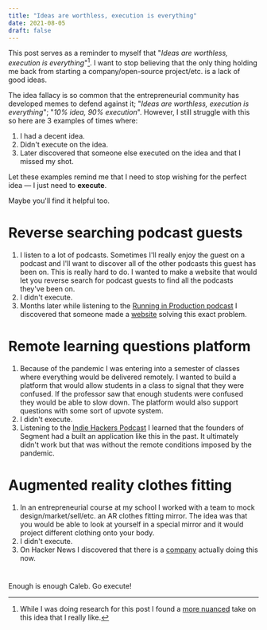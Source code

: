 ```yaml
---
title: "Ideas are worthless, execution is everything"
date: 2021-08-05
draft: false
---
```


This post serves as a reminder to myself that "_Ideas are worthless, execution is everything_"[^1]. I want to stop believing that the only thing holding me back from starting a company/open-source project/etc. is a lack of good ideas.

The idea fallacy is so common that the entrepreneurial community has developed memes to defend against it; "_Ideas are worthless, execution is everything_"; "_10% idea, 90% execution_". However, I still struggle with this so here are 3 examples of times where:

1. I had a decent idea.
2. Didn't execute on the idea.
3. Later discovered that someone else executed on the idea and that I missed my shot.

Let these examples remind me that I need to stop wishing for the perfect idea — I just need to **execute**.

Maybe you'll find it helpful too.

# Reverse searching podcast guests

1. I listen to a lot of podcasts. Sometimes I'll really enjoy the guest on a podcast and I'll want to discover all of the other podcasts this guest has been on. This is really hard to do. I wanted to make a website that would let you reverse search for podcast guests to find all the podcasts they've been on.
2. I didn't execute.
3. Months later while listening to the [Running in Production podcast](https://runninginproduction.com/) I discovered that someone made a [website](https://www.listenaddict.com/) solving this exact problem.

# Remote learning questions platform

1. Because of the pandemic I was entering into a semester of classes where everything would be delivered remotely. I wanted to build a platform that would allow students in a class to signal that they were confused. If the professor saw that enough students were confused they would be able to slow down. The platform would also support questions with some sort of upvote system.
2. I didn't execute.
3. Listening to the [Indie Hackers Podcast](https://www.indiehackers.com/podcast/032-peter-and-calvin-of-segment) I learned that the founders of Segment had a built an application like this in the past. It ultimately didn't work but that was without the remote conditions imposed by the pandemic.

# Augmented reality clothes fitting

1. In an entrepreneurial course at my school I worked with a team to mock design/market/sell/etc. an AR clothes fitting mirror. The idea was that you would be able to look at yourself in a special mirror and it would project different clothing onto your body.
2. I didn't execute.
3. On Hacker News I discovered that there is a [company](https://revery.ai/) actually doing this now.

#

Enough is enough Caleb. Go execute!

[^1]: While I was doing research for this post I found a [more nuanced](https://sive.rs/multiply) take on this idea that I really like.
